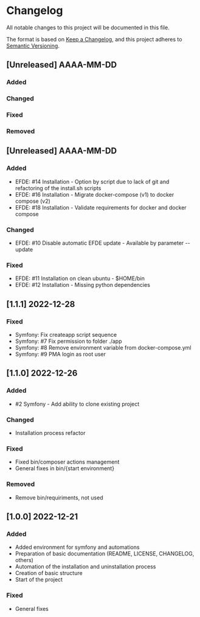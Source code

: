 # Changelog

All notable changes to this project will be documented in this file.

The format is based on [Keep a Changelog](https://keepachangelog.com/en/1.1.1/),
and this project adheres to [Semantic Versioning](https://semver.org/spec/v2.0.0.html).
## [Unreleased] AAAA-MM-DD
### Added
### Changed
### Fixed 
### Removed


## [Unreleased] AAAA-MM-DD
### Added 
- EFDE: #14 Installation - Option by script due to lack of git and refactoring of the install.sh scripts
- EFDE: #16 Installation - Migrate docker-compose (v1) to docker compose (v2)
- EFDE: #18 Installation - Validate requirements for docker and docker compose
### Changed
- EFDE: #10 Disable automatic EFDE update - Available by parameter --update
### Fixed 
- EFDE: #11 Installation on clean ubuntu - $HOME/bin
- EFDE: #12 Installation - Missing python dependencies

## [1.1.1] 2022-12-28
### Fixed 
- Symfony: Fix createapp script sequence
- Symfony: #7 Fix permission to folder ./app
- Symfony: #8 Remove environment variable from docker-compose.yml
- Symfony: #9 PMA login as root user

## [1.1.0] 2022-12-26
### Added
- #2 Symfony - Add ability to clone existing project
### Changed
- Installation process refactor
### Fixed 
- Fixed bin/composer actions management
- General fixes in bin/{start environment}
### Removed
- Remove bin/requiriments, not used

## [1.0.0] 2022-12-21

### Added 
- Added environment for symfony and automations
- Preparation of basic documentation (README, LICENSE, CHANGELOG, others)
- Automation of the installation and uninstallation process
- Creation of basic structure
- Start of the project

### Fixed
- General fixes
